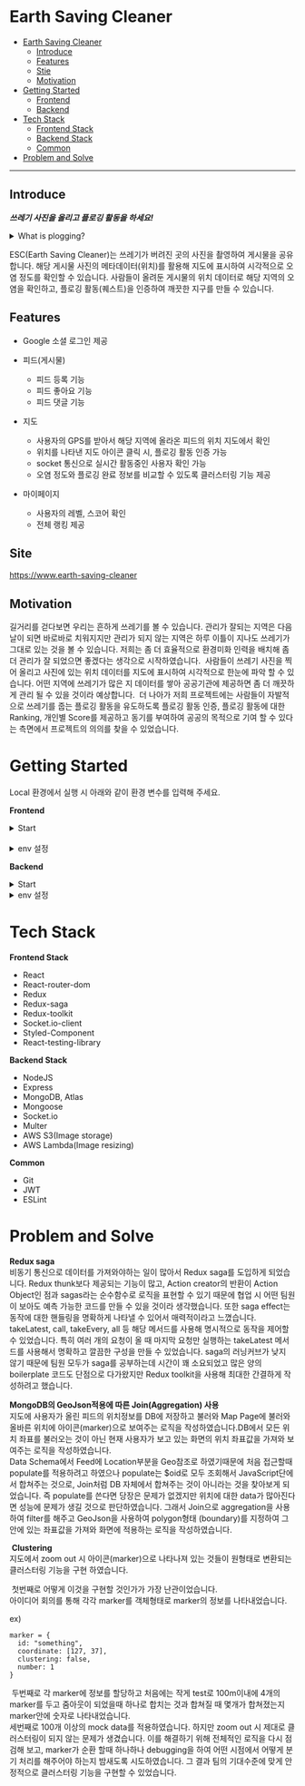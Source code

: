 # Earth Saving Cleaner

- [Earth Saving Cleaner](#earth-saving-cleaner)
  - [Introduce](#Introduce)
  - [Features](#Features)
  - [Stie](#site)
  - [Motivation](#motivation)
- [Getting Started](#getting-started)
  - [Frontend](#front-end)
  - [Backend](#back-end)
- [Tech Stack](#tack-stack)
  - [Frontend Stack](#frontend-stack)
  - [Backend Stack](#backend-stack)
  - [Common](#common)
- [Problem and Solve](#problem-and-solve)

---

## Introduce

**_쓰레기 사진을 올리고 플로깅 활동을 하세요!_**

<details><summary>What is plogging?
</summary>
플로깅은 2016년 스웨덴에서 시작된 작은 환경운동입니다. 플로깅은 '줍다'라는 뜻의 스웨덴어 "plocka upp"와 영어 단어 조깅 "jogging"의 합성어입니다. 조깅을 하면서 쓰레기를 줍는 활동으로 운동효과와 더불어 환경운동을 실천할 수 있습니다.
</details>

ESC(Earth Saving Cleaner)는 쓰레기가 버려진 곳의 사진을 촬영하여 게시물을 공유합니다.
해당 게시물 사진의 메타데이터(위치)를 활용해 지도에 표시하여 시각적으로 오염 정도를 확인할 수 있습니다.
사람들이 올려둔 게시물의 위치 데이터로 해당 지역의 오염을 확인하고, 플로깅 활동(퀘스트)을 인증하여 깨끗한 지구를 만들 수 있습니다.

## Features

- Google 소셜 로그인 제공

- 피드(게시물)

  - 피드 등록 기능
  - 피드 좋아요 기능
  - 피드 댓글 기능

- 지도

  - 사용자의 GPS를 받아서 해당 지역에 올라온 피드의 위치 지도에서 확인
  - 위치를 나타낸 지도 아이콘 클릭 시, 플로깅 활동 인증 가능
  - socket 통신으로 실시간 활동중인 사용자 확인 가능
  - 오염 정도와 플로깅 완료 정보를 비교할 수 있도록 클러스터링 기능 제공

- 마이페이지
  - 사용자의 레벨, 스코어 확인
  - 전체 랭킹 제공

## Site

https://www.earth-saving-cleaner

## Motivation

길거리를 걷다보면 우리는 흔하게 쓰레기를 볼 수 있습니다. 관리가 잘되는 지역은 다음날이 되면 바로바로 치워지지만 관리가 되지 않는 지역은 하루 이틀이 지나도 쓰레기가 그대로 있는 것을 볼 수 있습니다.
저희는 좀 더 효율적으로 환경미화 인력을 배치해 좀 더 관리가 잘 되었으면 좋겠다는 생각으로 시작하였습니다.
​
사람들이 쓰레기 사진을 찍어 올리고 사진에 있는 위치 데이터를 지도에 표시하여 시각적으로 한눈에 파악 할 수 있습니다. 어떤 지역에 쓰레기가 많은 지 데이터를 쌓아 공공기관에 제공하면 좀 더 깨끗하게 관리 될 수 있을 것이라 예상합니다.
​
더 나아가 저희 프로젝트에는 사람들이 자발적으로 쓰레기를 줍는 플로깅 활동을 유도하도록 플로깅 활동 인증, 플로깅 활동에 대한 Ranking, 개인별 Score를 제공하고 동기를 부여하여 공공의 목적으로 기여 할 수 있다는 측면에서 프로젝트의 의의를 찾을 수 있었습니다.

# Getting Started

Local 환경에서 실행 시 아래와 같이 환경 변수를 입력해 주세요.

**Frontend**

<details>
  <summary>Start</summary>

```
yarn start
```

</details>​

<details>
  <summary>env 설정</summary>
  .env

```
REACT_APP_GOOGLE_CLIENT_ID="your client id"
REACT_APP_GOOGLE_CLIENT_SECRET="your client secret"
REACT_APP_SERVER_URL=http://localhost:5000
REACT_APP_GOOGLE_MAP_API_KEY="your map api"
```

</details>

**Backend**

<details>
  <summary>Start</summary>

```
yarn start
```

</details>
<details>
  <summary>env 설정</summary>
  .env

```
PORT=5000
CLIENT_URL=http://localhost:3000
DB_ATLAS="DB 접속 주소"(earth-saving-cleaner 데이터 베이스 생성하기)
S3_ACCESS="your aws s3 access"
S3_SECRET="your aws s3 secret"
JWT="jwt secret key"
GOOGLE_ID="your google client id"
GOOGLE_SECRET="your google secret key"
```

</details>

# Tech Stack

**Frontend Stack**

- React
- React-router-dom
- Redux
- Redux-saga
- Redux-toolkit
- Socket.io-client
- Styled-Component
- React-testing-library

**Backend Stack**

- NodeJS
- Express
- MongoDB, Atlas
- Mongoose
- Socket.io
- Multer
- AWS S3(Image storage)
- AWS Lambda(Image resizing)

**Common**

- Git
- JWT
- ESLint

# Problem and Solve

**Redux saga**  
비동기 통신으로 데이터를 가져와야하는 일이 많아서 Redux saga를 도입하게 되었습니다. Redux thunk보다 제공되는 기능이 많고, Action creator의 반환이 Action Object인 점과 sagas라는 순수함수로 로직을 표현할 수 있기 때문에 협업 시 어떤 팀원이 보아도 예측 가능한 코드를 만들 수 있을 것이라 생각했습니다. 또한 saga effect는 동작에 대한 핸들링을 명확하게 나타낼 수 있어서 매력적이라고 느꼈습니다. takeLatest, call, takeEvery, all 등 해당 메서드를 사용해 명시적으로 동작을 제어할 수 있었습니다. 특히 여러 개의 요청이 올 때 마지막 요청만 실행하는 takeLatest 메서드를 사용해서 명확하고 깔끔한 구성을 만들 수 있었습니다. saga의 러닝커브가 낮지 않기 때문에 팀원 모두가 saga를 공부하는데 시간이 꽤 소요되었고 많은 양의 boilerplate 코드도 단점으로 다가왔지만 Redux toolkit을 사용해 최대한 간결하게 작성하려고 했습니다.

**MongoDB의 GeoJson적용에 따른 Join(Aggregation) 사용**  
​
지도에 사용자가 올린 피드의 위치정보를 DB에 저장하고 불러와 Map Page에 불러와 올바른 위치에 아이콘(marker)으로 보여주는 로직을 작성하였습니다.​
DB에서 모든 위치 좌표를 불러오는 것이 아닌 현재 사용자가 보고 있는 화면의 위치 좌표값을 가져와 보여주는 로직을 작성하였습니다.  
​
Data Schema에서 Feed에 Location부분을 Geo참조로 하였기때문에 처음 접근할때 populate를 적용하려고 하였으나 populate는 $oid로 모두 조회해서 JavaScript단에서 합쳐주는 것으로, Join처럼 DB 자체에서 합쳐주는 것이 아니라는 것을 찾아보게 되었습니다. 즉 populate를 쓴다면 당장은 문제가 없겠지만 위치에 대한 data가 많아진다면 성능에 문제가 생길 것으로 판단하였습니다. 그래서 Join으로 aggregation을 사용하여 filter를 해주고 GeoJson을 사용하여 polygon형태 (boundary)를 지정하여 그 안에 있는 좌표값을 가져와 화면에 적용하는 로직을 작성하였습니다.

​
**Clustering**  
​
지도에서 zoom out 시 아이콘(marker)으로 나타나져 있는 것들이 원형태로 변환되는 클러스터링 기능을 구현 하였습니다.

​
첫번째로 어떻게 이것을 구현할 것인가가 가장 난관이었습니다.  
아이디어 회의를 통해 각각 marker를 객체형태로 marker의 정보를 나타내었습니다.

ex)
​

```
marker = {
  id: "something",
  coordinate: [127, 37],
  clustering: false,
  number: 1
}
```

​
두번째로 각 marker에 정보를 할당하고 처음에는 작게 test로 100m이내에 4개의 marker를 두고 줌아웃이 되었을때 하나로 합치는 것과 합쳐질 때 몇개가 합쳐졌는지 marker안에 숫자로 나타내었습니다.  
​
세번째로 100개 이상의 mock data를 적용하였습니다. 하지만 zoom out 시 제대로 클러스터링이 되지 않는 문제가 생겼습니다. 이를 해결하기 위해 전체적인 로직을 다시 점검해 보고, marker가 순환 할때 하나하나 debugging을 하여 어떤 시점에서 어떻게 분기 처리를 해주어야 하는지 밤새도록 시도하였습니다. 그 결과 팀의 기대수준에 맞게 안정적으로 클러스터링 기능을 구현할 수 있었습니다.
